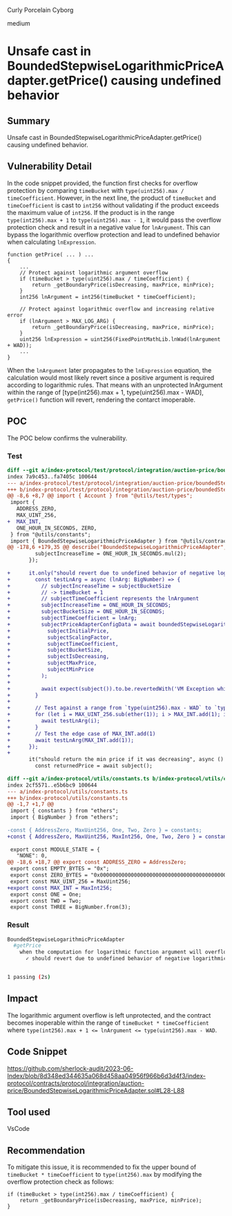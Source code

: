 Curly Porcelain Cyborg

medium

# Unsafe cast in BoundedStepwiseLogarithmicPriceAdapter.getPrice() causing undefined behavior

## Summary

Unsafe cast in BoundedStepwiseLogarithmicPriceAdapter.getPrice() causing undefined behavior.

## Vulnerability Detail

In the code snippet provided, the function first checks for overflow protection by comparing `timeBucket` with `type(uint256).max / timeCoefficient`. However, in the next line, the product of `timeBucket` and `timeCoefficient` is cast to `int256` without validating if the product exceeds the maximum value of `int256`. If the product is in the range `type(int256).max + 1` to `type(uint256).max - 1`, it would pass the overflow protection check and result in a negative value for `lnArgument`. This can bypass the logarithmic overflow protection and lead to undefined behavior when calculating `lnExpression`.

```solidity
function getPrice( ... ) ...
{
    ...
    // Protect against logarithmic argument overflow
    if (timeBucket > type(uint256).max / timeCoefficient) {
        return _getBoundaryPrice(isDecreasing, maxPrice, minPrice);
    }
    int256 lnArgument = int256(timeBucket * timeCoefficient);
    
    // Protect against logarithmic overflow and increasing relative error
    if (lnArgument > MAX_LOG_ARG) {
        return _getBoundaryPrice(isDecreasing, maxPrice, minPrice);
    }
    uint256 lnExpression = uint256(FixedPointMathLib.lnWad(lnArgument + WAD));
    ...
}
```

When the `lnArgument` later propagates to the `lnExpression` equation, the calculation would most likely revert since a positive argument is required according to logarithmic rules. That means with an unprotected lnArgument within the range of [type(int256).max + 1, type(uint256).max - WAD], `getPrice()` function will revert, rendering the contarct imoperable.

## POC

The POC below confirms the vulnerability.

### Test

```patch
diff --git a/index-protocol/test/protocol/integration/auction-price/boundedStepwiseLogarithmicPriceAdapter.spec.ts b/index-protocol/test/protocol/integration/auction-price/boundedStepwiseLogarithmicPriceAdapter.spec.ts
index 7a9c453..fa7405c 100644
--- a/index-protocol/test/protocol/integration/auction-price/boundedStepwiseLogarithmicPriceAdapter.spec.ts
+++ b/index-protocol/test/protocol/integration/auction-price/boundedStepwiseLogarithmicPriceAdapter.spec.ts
@@ -8,6 +8,7 @@ import { Account } from "@utils/test/types";
 import {
   ADDRESS_ZERO,
   MAX_UINT_256,
+  MAX_INT,
   ONE_HOUR_IN_SECONDS, ZERO,
 } from "@utils/constants";
 import { BoundedStepwiseLogarithmicPriceAdapter } from "@utils/contracts";
@@ -178,6 +179,35 @@ describe("BoundedStepwiseLogarithmicPriceAdapter", () => {
         subjectIncreaseTime = ONE_HOUR_IN_SECONDS.mul(2);
       });
 
+      it.only("should revert due to undefined behavior of negative logarithmic argument", async () => {
+        const testLnArg = async (lnArg: BigNumber) => {
+          // subjectIncreaseTime = subjectBucketSize 
+          // -> timeBucket = 1
+          // subjectTimeCoefficient represents the lnArgument
+          subjectIncreaseTime = ONE_HOUR_IN_SECONDS;
+          subjectBucketSize = ONE_HOUR_IN_SECONDS;
+          subjectTimeCoefficient = lnArg;
+          subjectPriceAdapterConfigData = await boundedStepwiseLogarithmicPriceAdapter.getEncodedData(
+            subjectInitialPrice,
+            subjectScalingFactor,
+            subjectTimeCoefficient,
+            subjectBucketSize,
+            subjectIsDecreasing,
+            subjectMaxPrice,
+            subjectMinPrice
+          );
+          
+          await expect(subject()).to.be.revertedWith('VM Exception while processing transaction: reverted with an unrecognized custom error');
+        }
+
+        // Test against a range from `type(uint256).max - WAD` to `type(int256).max + 1`
+        for (let i = MAX_UINT_256.sub(ether(1)); i > MAX_INT.add(1); i=i.sub(ether(1)) ) {
+          await testLnArg(i);
+        }
+        // Test the edge case of MAX_INT.add(1)
+        await testLnArg(MAX_INT.add(1));
+      });
+
       it("should return the min price if it was decreasing", async () => {
         const returnedPrice = await subject();
 
diff --git a/index-protocol/utils/constants.ts b/index-protocol/utils/constants.ts
index 2cf5571..e5b6bc9 100644
--- a/index-protocol/utils/constants.ts
+++ b/index-protocol/utils/constants.ts
@@ -1,7 +1,7 @@
 import { constants } from "ethers";
 import { BigNumber } from "ethers";
 
-const { AddressZero, MaxUint256, One, Two, Zero } = constants;
+const { AddressZero, MaxUint256, MaxInt256, One, Two, Zero } = constants;
 
 export const MODULE_STATE = {
   "NONE": 0,
@@ -18,6 +18,7 @@ export const ADDRESS_ZERO = AddressZero;
 export const EMPTY_BYTES = "0x";
 export const ZERO_BYTES = "0x0000000000000000000000000000000000000000000000000000000000000000";
 export const MAX_UINT_256 = MaxUint256;
+export const MAX_INT = MaxInt256;
 export const ONE = One;
 export const TWO = Two;
 export const THREE = BigNumber.from(3);
```

### Result

```bash
BoundedStepwiseLogarithmicPriceAdapter
  #getPrice
    when the computation for logarithmic function argument will overflow
      ✓ should revert due to undefined behavior of negative logarithmic argument


1 passing (2s)
```

## Impact

The logarithmic argument overflow is left unprotected, and the contract becomes inoperable within the range of `timeBucket * timeCoefficient` where `type(int256).max + 1 <= lnArgument <= type(uint256).max - WAD`.

## Code Snippet

https://github.com/sherlock-audit/2023-06-Index/blob/8d348ed344635a068d458aa04956f966b6d3d4f3/index-protocol/contracts/protocol/integration/auction-price/BoundedStepwiseLogarithmicPriceAdapter.sol#L28-L88

## Tool used

VsCode

## Recommendation

To mitigate this issue, it is recommended to fix the upper bound of `timeBucket * timeCoefficient` to `type(int256).max` by modifying the overflow protection check as follows:

```solidity
if (timeBucket > type(int256).max / timeCoefficient) {
    return _getBoundaryPrice(isDecreasing, maxPrice, minPrice);
}
```
